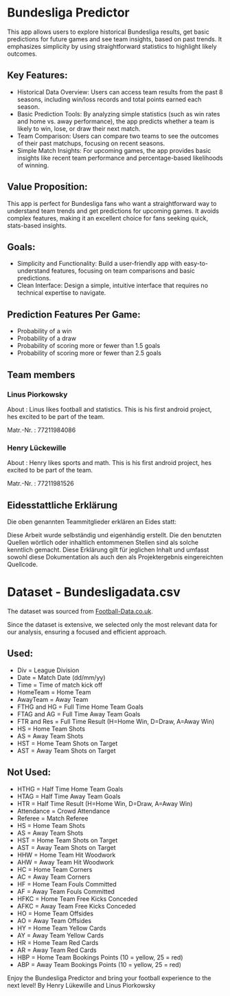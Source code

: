 # Bundesliga Predictor

This app allows users to explore historical Bundesliga results, get basic predictions for future games and see team insights, based on past trends. It emphasizes simplicity by using straightforward statistics to highlight likely outcomes.

## Key Features:
- Historical Data Overview: Users can access team results from the past 8 seasons, including win/loss records and total points earned each season.
- Basic Prediction Tools: By analyzing simple statistics (such as win rates and home vs. away performance), the app predicts whether a team is likely to win, lose, or draw their next match.
- Team Comparison: Users can compare two teams to see the outcomes of their past matchups, focusing on recent seasons.
- Simple Match Insights: For upcoming games, the app provides basic insights like recent team performance and percentage-based likelihoods of winning.
  
## Value Proposition:
This app is perfect for Bundesliga fans who want a straightforward way to understand team trends and get predictions for upcoming games. It avoids complex features, making it an excellent choice for fans seeking quick, stats-based insights.

## Goals:
- Simplicity and Functionality: Build a user-friendly app with easy-to-understand features, focusing on team comparisons and basic predictions.
- Clean Interface: Design a simple, intuitive interface that requires no technical expertise to navigate.

## Prediction Features Per Game:
- Probability of a win
- Probability of a draw
- Probability of scoring more or fewer than 1.5 goals
- Probability of scoring more or fewer than 2.5 goals

## Team members

### Linus Piorkowsky

About
: Linus likes football and statistics. This is his first android project, hes excited to be part of the team.

Matr.-Nr.
: 77211984086

### Henry Lückewille

About
: Henry likes sports and math. This is his first android project, hes excited to be part of the team.

Matr.-Nr.
: 	77211981526

## Eidesstattliche Erklärung

Die oben genannten Teammitglieder erklären an Eides statt:

Diese Arbeit wurde selbständig und eigenhändig erstellt. Die den benutzten Quellen wörtlich oder inhaltlich entommenen Stellen sind als solche kenntlich gemacht. Diese Erklärung gilt für jeglichen Inhalt und umfasst sowohl diese Dokumentation als auch den als Projektergebnis eingereichten Quellcode.

# Dataset - Bundesligadata.csv

The dataset was sourced from [Football-Data.co.uk](https://www.football-data.co.uk/germanym.php).  

Since the dataset is extensive, we selected only the most relevant data for our analysis, ensuring a focused and efficient approach.

## Used:
- Div = League Division
- Date = Match Date (dd/mm/yy)
- Time = Time of match kick off
- HomeTeam = Home Team
- AwayTeam = Away Team
- FTHG and HG = Full Time Home Team Goals
- FTAG and AG = Full Time Away Team Goals
- FTR and Res = Full Time Result (H=Home Win, D=Draw, A=Away Win)
- HS = Home Team Shots
- AS = Away Team Shots
- HST = Home Team Shots on Target
- AST = Away Team Shots on Target

## Not Used:
- HTHG = Half Time Home Team Goals
- HTAG = Half Time Away Team Goals
- HTR = Half Time Result (H=Home Win, D=Draw, A=Away Win)
- Attendance = Crowd Attendance
- Referee = Match Referee
- HS = Home Team Shots
- AS = Away Team Shots
- HST = Home Team Shots on Target
- AST = Away Team Shots on Target
- HHW = Home Team Hit Woodwork
- AHW = Away Team Hit Woodwork
- HC = Home Team Corners
- AC = Away Team Corners
- HF = Home Team Fouls Committed
- AF = Away Team Fouls Committed
- HFKC = Home Team Free Kicks Conceded
- AFKC = Away Team Free Kicks Conceded
- HO = Home Team Offsides
- AO = Away Team Offsides
- HY = Home Team Yellow Cards
- AY = Away Team Yellow Cards
- HR = Home Team Red Cards
- AR = Away Team Red Cards
- HBP = Home Team Bookings Points (10 = yellow, 25 = red)
- ABP = Away Team Bookings Points (10 = yellow, 25 = red)



Enjoy the Bundesliga Predictor and bring your football experience to the next level!
By Henry Lükewille and Linus Piorkowsky
